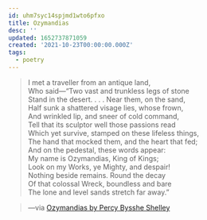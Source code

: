 ```yaml
---
id: uhm7syc14spjmd1wto6pfxo
title: Ozymandias
desc: ''
updated: 1652737871059
created: '2021-10-23T00:00:00.000Z'
tags:
  - poetry
---
```


> I met a traveller from an antique land,  
> Who said—“Two vast and trunkless legs of stone  
> Stand in the desert. . . . Near them, on the sand,  
> Half sunk a shattered visage lies, whose frown,  
> And wrinkled lip, and sneer of cold command,  
> Tell that its sculptor well those passions read  
> Which yet survive, stamped on these lifeless things,  
> The hand that mocked them, and the heart that fed;  
> And on the pedestal, these words appear:  
> My name is Ozymandias, King of Kings;  
> Look on my Works, ye Mighty, and despair!  
> Nothing beside remains. Round the decay  
> Of that colossal Wreck, boundless and bare  
> The lone and level sands stretch far away.”

> —via [Ozymandias by Percy Bysshe Shelley](#%20Poetry%20Foundation%7Chttps%3A%2F%2Fwww.poetryfoundation.org%2Fpoems%2F46565%2Fozymandias)
